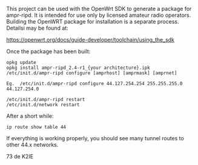 This project can be used with the OpenWrt SDK to generate a package for
ampr-ripd.  It is intended for use only by licensed amateur radio operators.
Building the OpenWRT package for installation is a separate process.  Detailsi
may be found at:

https://openwrt.org/docs/guide-developer/toolchain/using_the_sdk

Once the package has been built:

```
opkg update
opkg install ampr-ripd_2.4-r1_{your architecture}.ipk
/etc/init.d/ampr-ripd configure [amprhost] [amprmask] [amprnet]

Eg.  /etc/init.d/ampr-ripd configure 44.127.254.254 255.255.255.0 44.127.254.0

/etc/init.d/ampr-ripd restart
/etc/init.d/network restart

```

After a short while:

```
ip route show table 44

```

If everything is working properly, you should see many tunnel routes to other 44.x networks.

73 de K2IE

